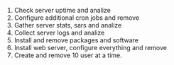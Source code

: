 1. Check server uptime and analize
2. Configure additional cron jobs and remove
3. Gather server stats, sars and analize
4. Collect server logs and analize
5. Install and remove packages and software
6. Install web server, configure everything and remove
7. Create and remove 10 user at a time.
